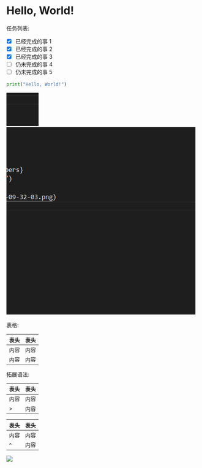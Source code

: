 # Hello, World!
任务列表:

- [x] 已经完成的事 1
- [x] 已经完成的事 2
- [x] 已经完成的事 3
- [ ] 仍未完成的事 4
- [ ] 仍未完成的事 5

```python {.line-numbers}
print("Hello, World!")
```
![](image/2022-03-03-09-32-03.png)
![](image/2022-03-03-09-32-27.png)

表格:

| 表头 | 表头 |
| ---- | ---- |
| 内容 | 内容 |
| 内容 | 内容 |

拓展语法:

| 表头 | 表头 |
| ---- | ---- |
| 内容 | 内容 |
| >    | 内容 |

| 表头 | 表头 |
| ---- | ---- |
| 内容 | 内容 |
| ^    | 内容 |![](image/2022-03-03-09-38-22.png)
![](https://pic3.58cdn.com.cn/nowater/webim/big/n_v2051b1430da2642739532bed5c01bd510.png)